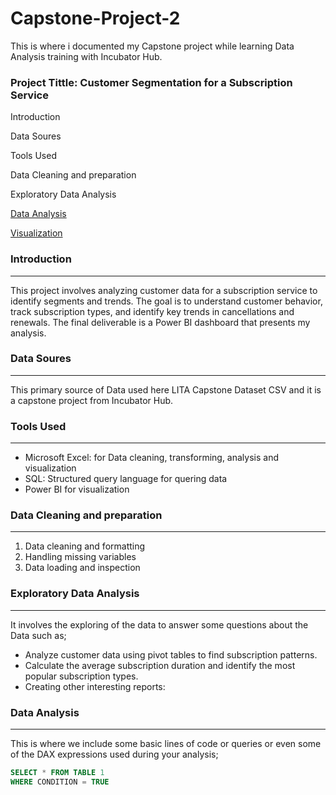 # Capstone-Project-2
This is where i documented my Capstone project while learning Data Analysis training with Incubator Hub.

### Project Tittle: Customer Segmentation for a Subscription Service

Introduction

Data Soures

Tools Used

Data Cleaning and preparation 

Exploratory Data Analysis

[Data Analysis](Data-Analysis)

[Visualization](Visualization)

### Introduction
---
This project involves analyzing customer data for a subscription service to identify segments and trends. The goal is to understand customer behavior, track subscription types,
and identify key trends in cancellations and renewals. The final deliverable is a Power BI dashboard that presents my analysis.

### Data Soures
---
This primary source of Data used here LITA Capstone Dataset CSV and it is a capstone project from Incubator Hub.

### Tools Used
---
 - Microsoft Excel: for Data cleaning, transforming, analysis and visualization
 - SQL: Structured query language for quering data
 - Power BI for visualization

### Data Cleaning and preparation
---
 1. Data cleaning and formatting
 2. Handling missing variables
 3. Data loading and inspection

### Exploratory Data Analysis
---
It involves the exploring of the data to answer some questions about the Data such as;
- Analyze customer data using pivot tables to find subscription patterns.
- Calculate the average subscription duration and identify the most popular subscription types.
- Creating other interesting reports:

### Data Analysis
---
This is where we include some basic lines of code or queries or even some of the DAX expressions used during your analysis;

```SQL
SELECT * FROM TABLE 1
WHERE CONDITION = TRUE
```
